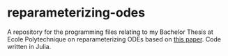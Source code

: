 # reparameterizing-odes
A repository for the programming files relating to my Bachelor Thesis at Ecole Polytechnique on reparameterizing ODEs based on [this paper](https://inria.hal.science/hal-00668882v2). Code written in Julia.
